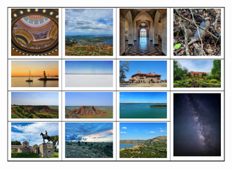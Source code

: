 <table align=center border="1">

<tr>

<td width="250"> <img src="../pics/ok_101.jpg" width="240" border=0 alt=""></img> </td>
<td width="250"> <img src="../pics/ok_102.jpg" width="240" border=0 alt=""></img> </td>
<td width="250"> <img src="../pics/ok_103.jpg" width="240" border=0 alt=""></img> </td>
<td width="250"> <img src="../pics/ok_104.jpg" width="240" border=0 alt=""></img> </td>

</tr>

<tr>

<td width="250"> <img src="../pics/ok_001.jpg" width="240" border=0 alt=""></img> </td>
<td width="250"> <img src="../pics/ok_002.jpg" width="240" border=0 alt=""></img> </td>
<td width="250"> <img src="../pics/ok_003.jpg" width="240" border=0 alt=""></img> </td>
<td width="250"> <img src="../pics/ok_004.jpg" width="240" border=0 alt=""></img> </td>

</tr>

<tr>

<td width="250"> <img src="../pics/ok_013.jpg" width="240" border=0 alt=""></img> </td>
<td width="250"> <img src="../pics/ok_014.jpg" width="240" border=0 alt=""></img> </td>
<td width="250"> <img src="../pics/ok_015.jpg" width="240" border=0 alt=""></img> </td>
<td width="250" rowspan="0"> <img src="../pics/ok_016.jpg" width="240" border=0 alt=""></img> </td>

</tr>

<tr>

<td width="250"> <img src="../pics/ok_401.jpg" width="240" border=0 alt=""></img> </td>
<td width="250"> <img src="../pics/ok_402.JPG" width="240" border=0 alt=""></img> </td>
<td width="250"> <img src="../pics/ok_403.JPG" width="240" border=0 alt=""></img> </td>

</tr>

</table>